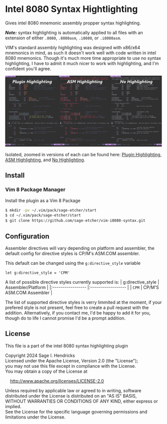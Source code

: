 # Intel 8080 Syntax Hightlighting

Gives intel 8080 mnemonic assembly propper syntax highlighting.

___Note:___ syntax highlighting is automatically applied to all files with
an extension of either `.8080`, `.8080asm`, `.i8080`, or `.i8080asm`.

VIM's standard assembly highlighting was designed with x86/x64 mnemonics in
mind, as such it doesn't work well with code written in intel 8080 mnemonics.
Though it's much more time appropriate to use no syntax highlighting, I have
to admit it much nicer to work with highlighting, and I'm confident you'll
agree.

![A side by side comparison of code, 1, with the plugin's highlighting, 2, with VIM's base assembly highlighting, and 3, with no highlighting.](./images/example-sidebyside.jpg)

Isolated, zoomed in versions of each can be found here:
[Plugin Highlighting](./images/example-plugin.jpg),
[ASM Highlighting](./images/example-base-ASM.jpg),
and [No Highlighting](./images/example-syntax-off.jpg).

## Install

### Vim 8 Package Manager

Install the plugin as a Vim 8 Package

``` bash
$ mkdir -pv ~/.vim/pack/sage-etcher/start
$ cd ~/.vim/pack/sage-etcher/start
$ git clone https://github.com/sage-etcher/vim-i8080-syntax.git
```

## Configuration

Assembler directives will vary depending on platform and assembler, the
default config for directive styles is CP/M's ASM.COM assembler.

This default can be changed using the `g:directive_style` variable

``` vim-script
let g:directive_style = 'CPM'
```

A list of possible directive styles currently supported is:
| g:directive_style | Assembler/Platform |
|:----------------- |:------------------ |
| `CPM` | CP/M'S ASM.COM Assembler |

The list of supported directive styles is verry limmited at the moment, if
your prefered style is not present, feel free to create a pull request with
the addition. Alternatively, if you contact me, I'd be happy to add it for
you, though do to life I cannot promise I'd be a prompt addition.

## License

This file is a part of the intel 8080 syntax highlighting plugin  

Copyright 2024 Sage I. Hendricks  
Licensed under the Apache License, Version 2.0 (the "License");  
you may not use this file except in compliance with the License.  
You may obtain a copy of the License at  

&nbsp;&nbsp;&nbsp;&nbsp;<http://www.apache.org/licenses/LICENSE-2.0>  

Unless required by applicable law or agreed to in writing, software  
distributed under the License is distributed on an "AS IS" BASIS,  
WITHOUT WARRANTIES OR CONDITIONS OF ANY KIND, either express or implied.  
See the License for the specific language governing permissions and  
limitations under the License.  
